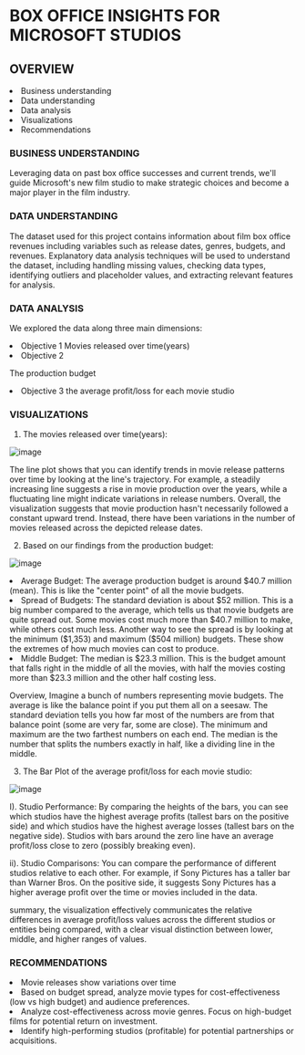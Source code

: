 # BOX OFFICE INSIGHTS FOR MICROSOFT STUDIOS 

## OVERVIEW
<li> Business understanding
<li> Data understanding
<li> Data analysis
<li> Visualizations
<li> Recommendations


### BUSINESS UNDERSTANDING
Leveraging data on past box office successes and current trends, we'll guide Microsoft's new film studio to make strategic choices and become a major player in the film industry.

### DATA UNDERSTANDING
The dataset used for this project contains information about film box office revenues including variables such as release dates,
genres, budgets, and revenues. Explanatory data analysis techniques will be used to understand the dataset, including handling missing values, checking data types, identifying outliers and placeholder values, and
extracting relevant features for analysis.

### DATA ANALYSIS
We explored the data along three main dimensions:
<li> Objective 1 
Movies released over time(years)

<li> Objective 2
 
The production budget
<li> Objective 3
the average profit/loss for each movie studio

### VISUALIZATIONS
1. The movies released over time(years):

![image](https://github.com/Cdasilver29/dsc-phase-1-project-v2-4/assets/162190387/afb7b809-7dbc-45b2-8d17-df3bfc49b535)

The line plot shows that you can identify trends in movie release patterns over time by looking at the line's trajectory. For example, a steadily increasing line suggests a rise in movie production over the years, while a fluctuating line might indicate variations in release numbers.
Overall, the visualization suggests that movie production hasn't necessarily followed a constant upward trend. Instead, there have been variations in the number of movies released across the depicted release dates.


2. Based on our findings from the production budget:

![image](https://github.com/Cdasilver29/dsc-phase-1-project-v2-4/assets/162190387/be5246ca-b606-4ed4-9e64-d5141b9e5991)

<li> Average Budget:
The average production budget is around $40.7 million (mean). This is like the "center point" of all the movie budgets.
 
<li> Spread of Budgets:
The standard deviation is about $52 million. This is a big number compared to the average, which tells us that movie budgets are quite spread out. Some movies cost much more than $40.7 million to make, while others cost much less. Another way to see the spread is by looking at the minimum ($1,353) and maximum ($504 million) budgets. These show the extremes of how much movies can cost to produce.
 
<li> Middle Budget: The median is $23.3 million. This is the budget amount that falls right in the middle of all the movies, with half the movies costing more than $23.3 million and the other half costing less.
 
Overview, Imagine a bunch of numbers representing movie budgets. The average is like the balance point if you put them all on a seesaw. The standard deviation tells you how far most of the numbers are from that balance point (some are very far, some are close). The minimum and maximum are the two farthest numbers on each end. The median is the number that splits the numbers exactly in half, like a dividing line in the middle.


3. The Bar Plot of the average profit/loss for each movie studio:

![image](https://github.com/Cdasilver29/dsc-phase-1-project-v2-4/assets/162190387/cfd30d07-46dd-46b7-96cf-2c7b84033f8c)

I). Studio Performance:
By comparing the heights of the bars, you can see which studios have the highest average profits (tallest bars on the positive side) and which studios have the highest average losses (tallest bars on the negative side). Studios with bars around the zero line have an average profit/loss close to zero (possibly breaking even).

ii). Studio Comparisons:
You can compare the performance of different studios relative to each other. For example, if Sony Pictures has a taller bar than Warner Bros. On the positive side, it suggests Sony Pictures has a higher average profit over the time or movies included in the data.

summary, the visualization effectively communicates the relative differences in average profit/loss values across the different studios or entities being compared, with a clear visual distinction between lower, middle, and higher ranges of values.


### RECOMMENDATIONS

<li> Movie releases show variations over time
 
<li> Based on budget spread, analyze movie types for cost-effectiveness (low vs high budget) and audience preferences.
 
<li> Analyze cost-effectiveness across movie genres. Focus on high-budget films for potential return on investment.
 
<li> Identify high-performing studios (profitable) for potential partnerships or acquisitions.
